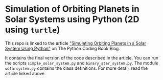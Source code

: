 # Simulation of Orbiting Planets in Solar Systems using Python (2D using `turtle`)

This repo is linked to the article ["Simulating Orbiting Planets in a Solar System Using Python"](https://thepythoncodingbook.com/2021/09/29/simulating-orbiting-planets-in-a-solar-system-using-python-orbiting-planets-series-1/) on The Python Coding Book Blog.

It contains the final version of the code described in the article. You can run the scripts `simple_solar_system.py` and `binary_star_system.py`. The module `solarsystem.py` contains the class definitions. For more detail, read the article linked above.

